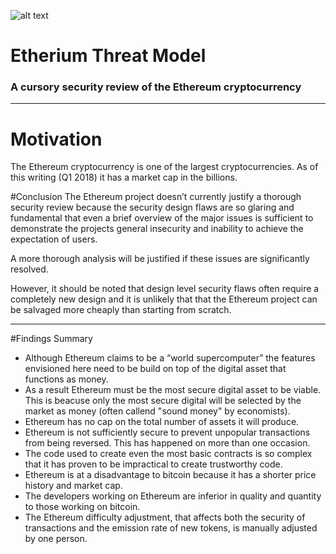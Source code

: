 ![alt text](https://user-images.githubusercontent.com/32912678/35408498-5682d3bc-01dd-11e8-8e37-08abbde89976.png "Bitcoin code vortex")
# Etherium Threat Model
### A cursory security review of the Ethereum cryptocurrency

---

# Motivation
The Ethereum cryptocurrency is one of the largest cryptocurrencies. 
As of this writing (Q1 2018) it has a market cap in the billions.

#Conclusion
The Ethereum project doesn’t currently justify 
a thorough security review because the security design flaws 
are so glaring and fundamental that even a brief overview 
of the major issues is sufficient to demonstrate 
the projects general insecurity and 
inability to achieve the expectation of users.

A more thorough analysis will be justified 
if these issues are significantly resolved.

However, it should be noted that design level 
security flaws often require a completely new 
design and it is unlikely that 
that the Ethereum project can be salvaged 
more cheaply than starting from scratch.

---

#Findings Summary
* Although Ethereum claims to be a “world supercomputer” 
the features envisioned here 
need to be build on top of the digital asset that functions as money.
* As a result Ethereum must be the most secure digital asset to be viable. 
This is beacuse only the most secure digital will be selected by the market
as money (often callend "sound money" by economists). 
* Ethereum has no cap on the total number of assets it will produce.
* Ethereum is not sufficiently secure 
to prevent unpopular transactions from being reversed. 
This has happened on more than one occasion.
* The code used to create even the most basic contracts is so complex 
that it has proven to be impractical to create trustworthy code.
* Ethereum is at a disadvantage to bitcoin 
because it has a shorter price history and market cap.
* The developers working on Ethereum are inferior 
in quality and quantity to those working on bitcoin.
* The Ethereum difficulty adjustment, that affects both the security of transactions 
and the emission rate of new tokens, is manually adjusted by one person.






